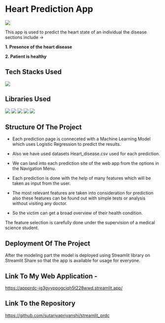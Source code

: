 # Heart Prediction App

<img src="https://healthitanalytics.com/images/site/article_headers/_normal/GettyImages-1164501571.jpg">

This app is used to predict the heart state of an individual the disease sections include ->

**1. Presence of the heart disease**

**2. Patient is healthy**

## Tech Stacks Used

<img src="https://img.shields.io/badge/python%20-%2314354C.svg?&style=for-the-badge&logo=python&logoColor=white"/>

## Libraries Used

<img src="https://img.shields.io/badge/numpy%20-%2314354C.svg?&style=for-the-badge&logo=numpy&logoColor=white"/> <img src="https://img.shields.io/badge/pandas%20-%2314354C.svg?&style=for-the-badge&logo=pandas&logoColor=white"/> <img src="https://img.shields.io/badge/plotly%20-%2314354C.svg?&style=for-the-badge&logo=plotly&logoColor=white"/>
<img src="https://img.shields.io/badge/streamlit%20-%2314354C.svg?&style=for-the-badge&logo=streamlit&logoColor=white"/> <img src="https://img.shields.io/badge/scikitlearn%20-%2314354C.svg?&style=for-the-badge&logo=scikitlearn&logoColor=white"/>

## Structure Of The Project
- Each prediction page is conneceted with a Machine Learning Model which uses Logistic Regression to predict the results.
- Also we have used datasets Heart_disease.csv used for each prediction.
- We can land into each prediction site of the web app from the options in the Navigation Menu.


- Each prediction is done with the help of many features which will be taken as input from the user.
- The most relevant features are taken into consideration for prediction also these features can be found out with simple tests or analysis without visiting any doctor.
- So the victim can get a broad overview of their health condition.

The feature selection is carefully done under the supervision of a medical science student.

## Deployment Of The Project

After the modeling part the model is deployed using Streamlit library on Streamlit Share so that the app is available for usage for everyone.

## Link To My Web Application -

https://appprdc-jg3gyyppogciqh5t228wwd.streamlit.app/

## Link To the Repository

https://github.com/sutariyapriyanshi/streamlit_prdc
